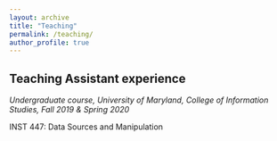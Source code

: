 ```yaml
---
layout: archive
title: "Teaching"
permalink: /teaching/
author_profile: true
---
```



## Teaching Assistant experience

*Undergraduate course, University of Maryland, College of Information Studies, Fall 2019 & Spring 2020*

INST 447: Data Sources and Manipulation

